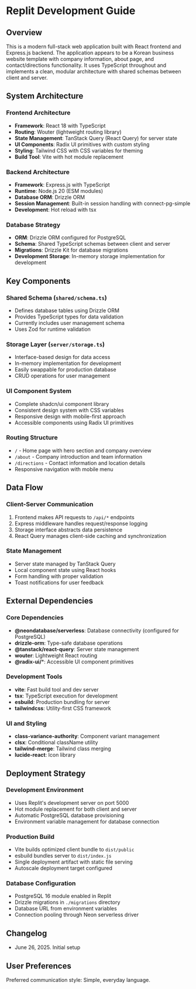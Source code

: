 # Replit Development Guide

## Overview
This is a modern full-stack web application built with React frontend and Express.js backend. The application appears to be a Korean business website template with company information, about page, and contact/directions functionality. It uses TypeScript throughout and implements a clean, modular architecture with shared schemas between client and server.

## System Architecture

### Frontend Architecture
- **Framework**: React 18 with TypeScript
- **Routing**: Wouter (lightweight routing library)
- **State Management**: TanStack Query (React Query) for server state
- **UI Components**: Radix UI primitives with custom styling
- **Styling**: Tailwind CSS with CSS variables for theming
- **Build Tool**: Vite with hot module replacement

### Backend Architecture
- **Framework**: Express.js with TypeScript
- **Runtime**: Node.js 20 (ESM modules)
- **Database ORM**: Drizzle ORM
- **Session Management**: Built-in session handling with connect-pg-simple
- **Development**: Hot reload with tsx

### Database Strategy
- **ORM**: Drizzle ORM configured for PostgreSQL
- **Schema**: Shared TypeScript schemas between client and server
- **Migrations**: Drizzle Kit for database migrations
- **Development Storage**: In-memory storage implementation for development

## Key Components

### Shared Schema (`shared/schema.ts`)
- Defines database tables using Drizzle ORM
- Provides TypeScript types for data validation
- Currently includes user management schema
- Uses Zod for runtime validation

### Storage Layer (`server/storage.ts`)
- Interface-based design for data access
- In-memory implementation for development
- Easily swappable for production database
- CRUD operations for user management

### UI Component System
- Complete shadcn/ui component library
- Consistent design system with CSS variables
- Responsive design with mobile-first approach
- Accessible components using Radix UI primitives

### Routing Structure
- `/` - Home page with hero section and company overview
- `/about` - Company introduction and team information
- `/directions` - Contact information and location details
- Responsive navigation with mobile menu

## Data Flow

### Client-Server Communication
1. Frontend makes API requests to `/api/*` endpoints
2. Express middleware handles request/response logging
3. Storage interface abstracts data persistence
4. React Query manages client-side caching and synchronization

### State Management
- Server state managed by TanStack Query
- Local component state using React hooks
- Form handling with proper validation
- Toast notifications for user feedback

## External Dependencies

### Core Dependencies
- **@neondatabase/serverless**: Database connectivity (configured for PostgreSQL)
- **drizzle-orm**: Type-safe database operations
- **@tanstack/react-query**: Server state management
- **wouter**: Lightweight React routing
- **@radix-ui/***: Accessible UI component primitives

### Development Tools
- **vite**: Fast build tool and dev server
- **tsx**: TypeScript execution for development
- **esbuild**: Production bundling for server
- **tailwindcss**: Utility-first CSS framework

### UI and Styling
- **class-variance-authority**: Component variant management
- **clsx**: Conditional className utility
- **tailwind-merge**: Tailwind class merging
- **lucide-react**: Icon library

## Deployment Strategy

### Development Environment
- Uses Replit's development server on port 5000
- Hot module replacement for both client and server
- Automatic PostgreSQL database provisioning
- Environment variable management for database connection

### Production Build
- Vite builds optimized client bundle to `dist/public`
- esbuild bundles server to `dist/index.js`
- Single deployment artifact with static file serving
- Autoscale deployment target configured

### Database Configuration
- PostgreSQL 16 module enabled in Replit
- Drizzle migrations in `./migrations` directory
- Database URL from environment variables
- Connection pooling through Neon serverless driver

## Changelog
- June 26, 2025. Initial setup

## User Preferences
Preferred communication style: Simple, everyday language.